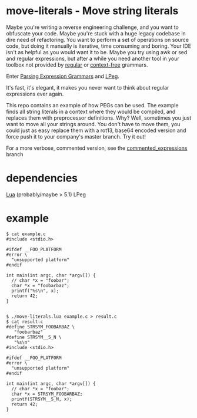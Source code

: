 # move-literals - Move string literals

Maybe you're writing a reverse engineering challenge, and you want to obfuscate your code. Maybe you're stuck with a huge legacy codebase in dire need of refactoring. You want to perform a set of operations on source code, but doing it manually is iterative, time consuming and boring. Your IDE isn't as helpful as you would want it to be. Maybe you try using awk or sed and regular expressions, but after a while you need another tool in your toolbox not provided by [regular](https://en.wikipedia.org/wiki/Regular_grammar) or [context-free](https://en.wikipedia.org/wiki/Context-free_grammar) grammars.

Enter [Parsing Expression Grammars](https://en.wikipedia.org/wiki/Parsing_expression_grammar) and [LPeg](http://www.inf.puc-rio.br/~roberto/lpeg/).

It's fast, it's elegant, it makes you never want to think about regular expressions ever again.

This repo contains an example of how PEGs can be used. The example finds all string literals in a context where they would be compiled, and replaces them with preprocessor definitions. Why? Well, sometimes you just want to move all your strings around. You don't have to move them, you could just as easy replace them with a rot13, base64 encoded version and force push it to your company's master branch. Try it out!

For a more verbose, commented version, see the [commented_expressions](https://github.com/sebcat/move-literals/tree/commented_expressions) branch

# dependencies

[Lua](http://lua.org/) (probably/maybe > 5.1)
LPeg

# example

````
$ cat example.c
#include <stdio.h>

#ifdef __FOO_PLATFORM
#error \
  "unsupported platform"
#endif

int main(int argc, char *argv[]) {
  // char *x = "foobar";
  char *x = "foobarbaz";
  printf("%s\n", x);
  return 42;
}


$ ./move-literals.lua example.c > result.c
$ cat result.c
#define STRSYM_FOOBARBAZ \
   "foobarbaz"
#define STRSYM__S_N \
   "%s\n"
#include <stdio.h>

#ifdef __FOO_PLATFORM
#error \
  "unsupported platform"
#endif

int main(int argc, char *argv[]) {
  // char *x = "foobar";
  char *x = STRSYM_FOOBARBAZ;
  printf(STRSYM__S_N, x);
  return 42;
}
````


